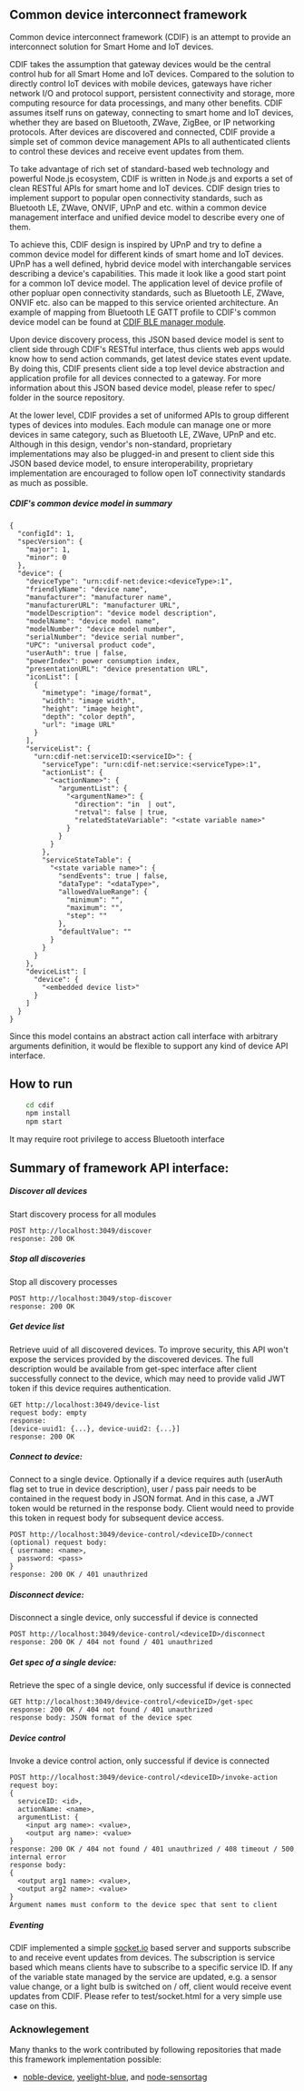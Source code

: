 Common device interconnect framework
------------

Common device interconnect framework (CDIF) is an attempt to provide an interconnect solution for Smart Home and IoT devices.

CDIF takes the assumption that gateway devices would be the central control hub for all Smart Home and IoT devices. Compared to the solution to directly control IoT devices with mobile devices, gateways have richer network I/O and protocol support, persistent connectivity and storage, more computing resource for data processings, and many other benefits. CDIF assumes itself runs on gateway, connecting to smart home and IoT devices, whether they are based on Bluetooth, ZWave, ZigBee, or IP networking protocols. After devices are discovered and connected, CDIF provide a simple set of common device management APIs to all authenticated clients to control these devices and receive event updates from them.

To take advantage of rich set of standard-based web technology and powerful Node.js ecosystem, CDIF is written in Node.js and exports a set of clean RESTful APIs for smart home and IoT devices. CDIF design tries to implement support to popular open connectivity standards, such as Bluetooth LE, ZWave, ONVIF, UPnP  and etc. within a common device management interface and unified device model to describe every one of them.

To achieve this, CDIF design is inspired by UPnP and try to define a common device model for different kinds of smart home and IoT devices. UPnP has a well defined, hybrid device model with interchangable services describing a device's capabilities. This made it look like a good start point for a common IoT device model. The application level of device profile of other popluar open connectivity standards, such as Bluetooth LE, ZWave, ONVIF etc. also can be mapped to this service oriented architecture. An example of mapping from Bluetooth LE GATT profile to CDIF's common device model can be found at [CDIF BLE manager module](https://github.com/out4b/cdif-ble-manager).

Upon device discovery process, this JSON based device model is sent to client side through CDIF's RESTful interface, thus clients web apps would know how to send action commands, get latest device states event update. By doing this, CDIF presents client side a top level device abstraction and application profile for all devices connected to a gateway. For more information about this JSON based device model, please refer to spec/ folder in the source repository.

At the lower level, CDIF provides a set of uniformed APIs to group different types of devices into modules. Each module can manage one or more devices in same category, such as Bluetooth LE, ZWave, UPnP and etc. Although in this design, vendor's non-standard, proprietary implementations may also be plugged-in and present to client side this JSON based device model, to ensure interoperability, proprietary implementation are encouraged to follow open IoT connectivity standards as much as possible.

##### CDIF's common device model in summary
    {
      "configId": 1,
      "specVersion": {
        "major": 1,
        "minor": 0
      },
      "device": {
        "deviceType": "urn:cdif-net:device:<deviceType>:1",
        "friendlyName": "device name",
        "manufacturer": "manufacturer name",
        "manufacturerURL": "manufacturer URL",
        "modelDescription": "device model description",
        "modelName": "device model name",
        "modelNumber": "device model number",
        "serialNumber": "device serial number",
        "UPC": "universal product code",
        "userAuth": true | false,
        "powerIndex": power consumption index,
        "presentationURL": "device presentation URL",
        "iconList": [
          {
            "mimetype": "image/format",
            "width": "image width",
            "height": "image height",
            "depth": "color depth",
            "url": "image URL"
          }
        ],
        "serviceList": {
          "urn:cdif-net:serviceID:<serviceID>": {
            "serviceType": "urn:cdif-net:service:<serviceType>:1",
            "actionList": {
              "<actionName>": {
                "argumentList": {
                  "<argumentName>": {
                    "direction": "in  | out",
                    "retval": false | true,
                    "relatedStateVariable": "<state variable name>"
                  }
                }
              }
            },
            "serviceStateTable": {
              "<state variable name>": {
                "sendEvents": true | false,
                "dataType": "<dataType>",
                "allowedValueRange": {
                  "minimum": "",
                  "maximum": "",
                  "step": ""
                },
                "defaultValue": ""
              }
            }
          }
        },
        "deviceList": [
          "device": {
            "<embedded device list>"
          }
        ]
      }
    }
Since this model contains an abstract action call interface with arbitrary arguments definition, it would be flexible to support any kind of device API interface.

How to run
----------
```sh
    cd cdif
    npm install
    npm start
```
It may require root privilege to access Bluetooth interface

Summary of framework API interface:
-----------------------------------

##### Discover all devices
Start discovery process for all modules

    POST http://localhost:3049/discover
    response: 200 OK

##### Stop all discoveries
Stop all discovery processes

    POST http://localhost:3049/stop-discover
    response: 200 OK

##### Get device list
Retrieve uuid of all discovered devices. To improve security, this API won't expose the services provided by the discovered devices. The full description would be available from get-spec interface after client successfully connect to the device, which may need to provide valid JWT token if this device requires authentication.

    GET http://localhost:3049/device-list
    request body: empty
    response:
    [device-uuid1: {...}, device-uuid2: {...}]
    response: 200 OK

##### Connect to device:
Connect to a single device. Optionally if a device requires auth (userAuth flag set to true in device description), user / pass pair needs to be contained in the request body in JSON format. And in this case, a JWT token would be returned in the response body. Client would need to provide this token in request body for subsequent device access.

    POST http://localhost:3049/device-control/<deviceID>/connect
    (optional) request body:
    { username: <name>,
      password: <pass>
    }
    response: 200 OK / 401 unauthrized

##### Disconnect device:
Disconnect a single device, only successful if device is connected

    POST http://localhost:3049/device-control/<deviceID>/disconnect
    response: 200 OK / 404 not found / 401 unauthrized

##### Get spec of a single device:
Retrieve the spec of a single device, only successful if device is connected

    GET http://localhost:3049/device-control/<deviceID>/get-spec
    response: 200 OK / 404 not found / 401 unauthrized
    response body: JSON format of the device spec

##### Device control
Invoke a device control action, only successful if device is connected

    POST http://localhost:3049/device-control/<deviceID>/invoke-action
    request boy:
    {
      serviceID: <id>,
      actionName: <name>,
      argumentList: {
        <input arg name>: <value>,
        <output arg name>: <value>
    }
    response: 200 OK / 404 not found / 401 unauthrized / 408 timeout / 500 internal error
    response body:
    {
      <output arg1 name>: <value>,
      <output arg2 name>: <value>
    }
    Argument names must conform to the device spec that sent to client


##### Eventing
CDIF implemented a simple [socket.io](socket.io) based server and supports subscribe to and receive event updates from devices. The subscription is service based which means clients have to subscribe to a specific service ID. If any of the variable state managed by the service are updated, e.g. a sensor value change, or a light bulb is switched on / off, client would receive event updates from CDIF. Please refer to test/socket.html for a very simple use case on this.

### Acknowlegement
Many thanks to the work contributed by following repositories that made this framework implementation possible:

* [noble-device](https://github.com/sandeepmistry/noble-device), [yeelight-blue](https://github.com/sandeepmistry/node-yeelight-blue), and [node-sensortag](https://github.com/sandeepmistry/node-sensortag)
